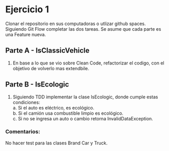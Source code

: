 # Ejercicio 1
Clonar el repositorio en sus computadoras o utlizar github spaces. 
Siguiendo Git Flow completar las dos tareas. Se asume que cada parte es una Feature nueva. 

## Parte A - IsClassicVehicle
1. En base a lo que se vio sobre Clean Code, refactorizar el codigo, con el objetivo de volverlo mas extendbile.


## Parte B - IsEcologic
1. Siguiendo TDD implementar la clase IsEcologic, donde cumple estas condiciones:  
   a. Si el auto es eléctrico, es ecológico.  
   b. Si el camión usa combustible limpio es ecológico.  
   c. Si no se ingresa un auto o cambio retorna InvalidDataException.  




### Comentarios:
No hacer test para las clases Brand Car y Truck.




